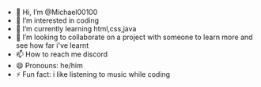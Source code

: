 - 👋 Hi, I’m @Michael00100
- 👀 I’m interested in coding
- 🌱 I’m currently learning html,css,java
- 💞️ I’m looking to collaborate on a project with someone to learn more and see how far i've learnt
- 📫 How to reach me discord
- 😄 Pronouns: he/him
- ⚡ Fun fact: i like listening to music while coding

<!---
Michael00100/Michael00100 is a ✨ special ✨ repository because its `README.md` (this file) appears on your GitHub profile.
You can click the Preview link to take a look at your changes.
--->
